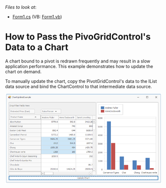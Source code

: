 <!-- default file list -->
*Files to look at*:

* [Form1.cs](./CS/WindowsApplication1/Form1.cs) (VB: [Form1.vb](./VB/WindowsApplication1/Form1.vb))
<!-- default file list end -->
# How to Pass the PivoGridControl's Data to a Chart


A chart bound to a pivot is redrawn frequently and may result in a slow application performance. This example demonstrates how to update the chart on demand.

To manually update the chart, copy the PivotGridControl's data to the IList data source and bind the ChartControl to that intermediate data source.

![screenshot](https://github.com/DevExpress-Examples/how-to-stop-refreshing-a-chart-e1162/blob/18.2.3%2B/images/screenshot.png)